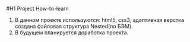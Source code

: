 #H1 Project How-to-learn  
1. В данном проекте используются: html5, css3, адаптивная верстка создана файловая структура Nested(по БЭМ).
2. В будущем планируется доработка проекта.